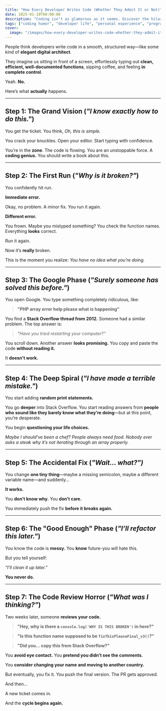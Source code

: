 ```yaml
---
title: "How Every Developer Writes Code (Whether They Admit It or Not)"
date: 2025-01-10T00:00:00
description: "Coding isn’t as glamorous as it seems. Discover the hilariously relatable stages every developer goes through while writing code."
tags: ["coding humor", "developer life", "personal experience", "programming", "software development", "tech"]
cover:
  image: "/images/how-every-developer-writes-code-whether-they-admit-it-or-not.png"
---
```

People think developers write code in a smooth, structured way—like some kind of **elegant digital architect**.

They imagine us sitting in front of a screen, effortlessly typing out **clean, efficient, well-documented functions**, sipping coffee, and feeling **in complete control**.

Yeah. **No.**

Here’s what **actually** happens.

---

## **Step 1: The Grand Vision** (*"I know exactly how to do this."*)  

You get the ticket. You think, *Oh, this is simple.*  

You crack your knuckles. Open your editor. Start typing with confidence.  

You’re in the **zone**. The code is flowing. You are an unstoppable force. A **coding genius.** You should write a book about this.  

---

## **Step 2: The First Run** (*"Why is it broken?"*)  

You confidently hit run.  

**Immediate error.**  

Okay, no problem. A minor fix. You run it again.  

**Different error.**  

You frown. Maybe you mistyped something? You check the function names. Everything **looks** correct.  

Run it again.  

Now it’s **really** broken.  

This is the moment you realize: *You have no idea what you’re doing.*  

---

## **Step 3: The Google Phase** (*"Surely someone has solved this before."*)  

You open Google. You type something completely ridiculous, like:  

> **"PHP array error help please what is happening"**  

You find a **Stack Overflow thread from 2012.** Someone had a similar problem. The top answer is:  

> *"Have you tried restarting your computer?"*  

You scroll down. Another answer **looks promising.** You copy and paste the code **without reading it.**  

It **doesn't work.**  

---

## **Step 4: The Deep Spiral** (*"I have made a terrible mistake."*)  

You start adding **random print statements.**  

You go **deeper** into Stack Overflow. You start reading answers from **people who sound like they barely know what they’re doing**—but at this point, you’re desperate.  

You begin **questioning your life choices.**  

*Maybe I should’ve been a chef? People always need food. Nobody ever asks a steak why it’s not iterating through an array properly.*  

---

## **Step 5: The Accidental Fix** (*"Wait... what?")*  

You change **one tiny thing**—maybe a missing semicolon, maybe a different variable name—and suddenly…  

**It works.**  

You **don’t know why.** You **don’t care.**  

You immediately push the fix **before it breaks again.**  

---

## **Step 6: The "Good Enough" Phase** (*"I’ll refactor this later."*)  

You know the code is **messy.** You **know** future-you will hate this.  

But you tell yourself:  

*"I’ll clean it up later."*  

**You never do.**  

---

## **Step 7: The Code Review Horror** (*"What was I thinking?"*)  

Two weeks later, someone **reviews your code.**  

> **"Hey, why is there a `console.log('WHY IS THIS BROKEN')` in here?"**  

> **"Is this function name supposed to be `fixThisPleaseFinal_v3()`?"**  

> **"Did you… copy this from Stack Overflow?"**  

You **avoid eye contact.** You **pretend you didn’t see the comments.**  

You **consider changing your name and moving to another country.**  

But eventually, you fix it. You push the final version. The PR gets approved.  

And then…  

A new ticket comes in.  

And the **cycle begins again.**  
